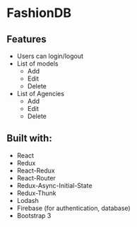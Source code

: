 # FashionDB

## Features

- Users can login/logout
- List of models
  - Add
  - Edit
  - Delete
- List of Agencies
  - Add
  - Edit
  - Delete

## Built with:

- React
- Redux
- React-Redux
- React-Router
- Redux-Async-Initial-State
- Redux-Thunk
- Lodash
- Firebase (for authentication, database)
- Bootstrap 3
